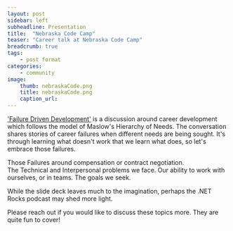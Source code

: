 ```yaml
---
layout: post
sidebar: left
subheadline: Presentation
title:  "Nebraska Code Camp"
teaser: "Career talk at Nebraska Code Camp"
breadcrumb: true
tags:
    - post format
categories:
    - community
image:
    thumb: nebraskaCode.png
    title: nebraskaCode.png
    caption_url:
---
```

<a href='https://prezi.com/5744uxzvdc4q/failure-driven-development/' target='new'>'Failure Driven Development'</a> is a discussion around career development which follows the model of Maslow's Hierarchy of Needs. 
The conversation shares stories of career failures when different needs are being sought. 
It's through learning what doesn't work that we learn what does, so let's embrace those failures.

Those Failures around compensation or contract negotiation.  
The Technical and Interpersonal problems we face. 
Our ability to work with ourselves, or in teams.
The goals we seek.

While the slide deck leaves much to the imagination, perhaps the .NET Rocks podcast may shed more light.  

Please reach out if you would like to discuss these topics more.  They are quite fun to cover!






